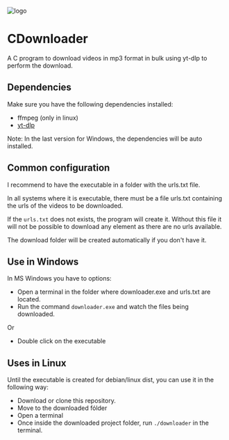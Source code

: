 ![logo](https://github.com/user-attachments/assets/e2dcaba4-9344-43a1-acec-46e3a2e899bd)

# CDownloader
A C program to download videos in mp3 format in bulk using yt-dlp to perform the download.

## Dependencies

Make sure you have the following dependencies installed:
- ffmpeg (only in linux)
- [yt-dlp](https://github.com/yt-dlp/yt-dlp?tab=readme-ov-file#installation)

Note: In the last version for Windows, the dependencies will be auto installed.
## Common configuration 

I recommend to have the executable in a folder with the urls.txt file.

In all systems where it is executable, there must be a file urls.txt containing the urls of the videos to be downloaded.

If the `urls.txt` does not exists, the program will create it.
Without this file it will not be possible to download any element as there are no urls available.

The download folder will be created automatically if you don't have it.

## Use in Windows
In MS Windows you have to options:

- Open a terminal in the folder where downloader.exe and urls.txt are located.
- Run the command `downloader.exe` and watch the files being downloaded.

Or

- Double click on the executable

## Uses in Linux
Until the executable is created for debian/linux dist, you can use it in the following way:
- Download or clone this repository.
- Move to the downloaded fólder
- Open a terminal
- Once inside the downloaded project folder, run `./downloader` in the terminal.

